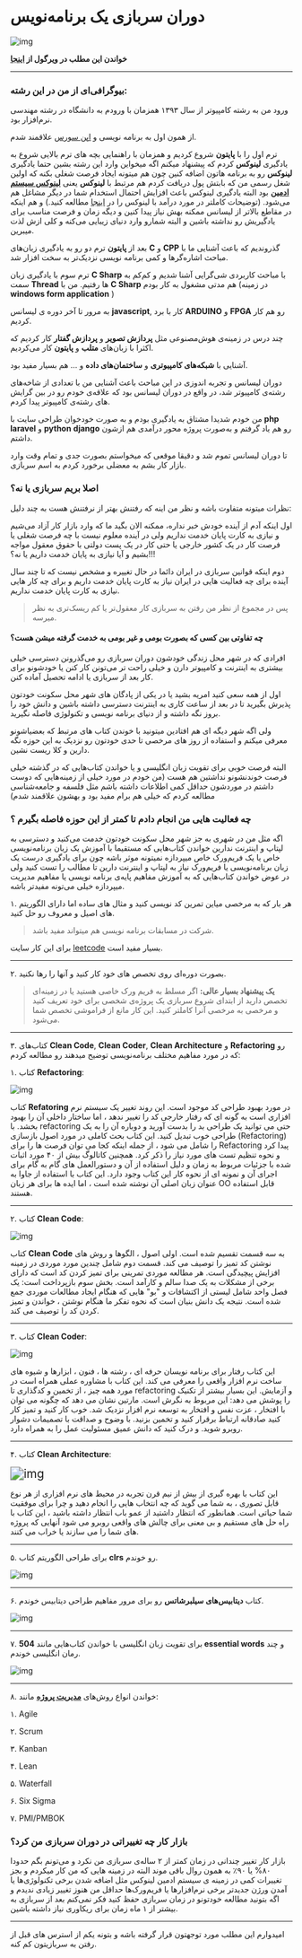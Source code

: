 # دوران سربازی یک برنامه‌نویس

![img](https://files.virgool.io/upload/users/34548/posts/vnrxgaadykuj/1znkjunacsox.jpeg)



**خواندن این مطلب در ویرگول از [اینجا](https://vrgl.ir/dRke0)**



------



### بیوگرافی‌ای از من در این رشته:

ورود من به رشته کامپیوتر از سال ۱۳۹۳ همزمان با ورودم به دانشگاه در رشته مهندسی نرم‌افزار بود.

از همون اول به برنامه نویسی و [اپن سورس](https://en.wikipedia.org/wiki/Open_source) علاقمند شدم.

ترم اول را با **پایتون** شروع کردیم و همزمان با راهنمایی‌ بچه های ترم بالایی شروع به یادگیری **لینوکس** کردم  که پیشنهاد میکنم اگه میخواین وارد این رشته بشین حتما یادگیری **لینوکس** رو به برنامه هاتون اضافه کنین چون هم میتونه ایجاد فرصت شغلی بکنه که اولین شغل رسمی من که بابتش پول دریافت کردم هم مرتبط با **لینوکس** یعنی **[لینوکس سیستم ادمین](https://www.fieldengineer.com/skills/linux-system-administrator)** بود البته یادگیری لينوکس باعث افزایش احتمال استخدام شما در دیگر مشاغل هم می‌شود. (توضیحات کاملتر در مورد درآمد با لینوکس را در [اینجا](http://linuxbook.ir/chapters/linux_as_a_job.html) مطالعه کنید.) و هم اینکه در مقاطع بالاتر از لیسانس ممکنه بهش نیاز پیدا  کنین و دیگه زمان و فرصت مناسب برای یادگیریش رو نداشته باشین و البته  شمارو وارد دنیای زیبایی می‌کنه و کلی ازش لذت میبرین.

بعد از **پایتون** ترم دو رو به یادگیری زبان‌های **C** و **CPP** گذروندیم که باعث آشنایی ما با مباحث اشاره‌گرها و کمی برنامه نویسی نزدیک‌تر به سخت افزار شد.

ترم سوم با یادگیری زبان **C Sharp** با مباحث کاربردی شی‌گرایی آشنا شدیم و کم‌کم به سمت **Thread** ها رفتیم. من با **C Sharp** هم مدتی مشغول به کار بودم (در زمینه **windows form application** )

به مرور  تا آخر دوره ی لیسانس  **javascript**, کار با برد **ARDUINO** و **FPGA** رو هم کار کردیم.

چند درس در زمینه‌ی هوش‌مصنوعی مثل **پردازش تصویر** و **پردازش گفتار** کار کردیم که اکثرا با زبان‌های **متلب** و **پایتون** کار می‌کردیم.

آشنایی با **شبکه‌های کامپیوتری** و **ساختمان‌های داده** و … هم بسیار مفید بود.

دوران لیسانس و تجربه اندوزی در  این مباحث باعث آشنایی من با تعدادی از  شاخه‌های رشته‌ی کامپیوتر شد، در واقع در دوران لیسانس بود که علاقه‌ی خودم رو در بین گرایش های رشته‌ی کامپیوتر پیدا کردم.

من خودم شدیدا مشتاق به یادگیری بودم و به صورت خودخوان طراحی سایت با **php laravel** و **python** **django** رو هم یاد گرفتم و به‌صورت پروژه محور درآمدی هم ازشون داشتم.

تا دوران لیسانس تموم شد و دقیقا موقعی که میخواستم بصورت جدی و تمام وقت وارد بازار کار بشم به معضلی برخورد کردم به اسم سربازی.



### اصلا بریم سربازی یا نه؟

نظرات میتونه متفاوت باشه و نظر  من اینه که رفتنش بهتر از نرفتنش هست به چند دلیل:

اول اینکه آدم از آینده خودش خبر نداره، ممکنه الان بگید ما که وارد بازار کار آزاد می‌شیم و نیازی به کارت پایان خدمت نداریم ولی در آینده معلوم نیست  با چه فرصت شغلی یا فرصت کار در یک کشور خارجی یا حتی کار در یک پست دولتی  با حقوق معقول مواجه بشیم و آیا نیازی به پایان خدمت داریم یا نه؟!!! 

دوم اینکه قوانین سربازی در ایران دائما در حال تغییره و مشخص نیست که تا چند  سال آینده برای چه فعالیت هایی در ایران نیاز به کارت پایان خدمت داریم و  برای چه کار هایی نیازی به کارت پایان خدمت نداریم.

> پس در مجموع از نظر من رفتن به سربازی کار معقول‌تر یا کم ریسک‌تری به نظر میرسه.

#### **چه تفاوتی بین کسی که بصورت بومی و غیر بومی به خدمت گرفته میشن هست؟**

افرادی که در شهر محل زندگی خودشون دوران سربازی رو می‌گذرونن دسترسی خیلی بیشتری به اینترنت و کامپیوتر‌ دارن و خیلی راحت تر می‌تونن کار کنن یا خودشونو  برای کار بعد از سربازی یا ادامه تحصیل  آماده کنن.

اول از همه سعی کنید امریه بشید یا در یکی از پادگان های شهر محل سکونت خودتون پذیرش بگیرید تا در بعد از ساعت کاری به اینترنت دسترسی داشته باشین و  دانش خود را بروز نگه داشته و از دنیای برنامه نویسی و  تکنولوژی فاصله  نگیرید.

ولی اگه شهر دیگه ای هم افتادین میتونید با خوندن کتاب های مرتبط که بعضیاشونو معرفی میکنم و  استفاده از روز های مرخصی تا حدی خودتون رو نزدیک به این حوزه نگه دارین و  کلا ریست نشین.

البته فرصت  خوبی برای تقویت زبان انگلیسی و یا خواندن کتاب‌هایی که در گذشته خیلی فرصت خوندنشونو نداشتین هم هست (من خودم در مورد خیلی از زمینه‌هایی که دوست  داشتم در موردشون حداقل کمی اطلاعات داشته باشم مثل فلسفه و جامعه‌شناسی  مطالعه کردم که خیلی هم برام مفید بود و بهشون علاقمند شدم)

### چه فعالیت هایی من انجام دادم تا کمتر از این حوزه فاصله بگیرم ؟

اگه مثل من در شهری به جز شهر محل سکونت خودتون خدمت می‌کنید و دسترسی به  لپتاپ و اینترنت ندارین خواندن کتا‌‌ب‌هایی که مستقیما با آموزش یک زبان  برنامه‌نویسی خاص یا یک فریم‌ورک خاص میپردازه نمیتونه موثر باشه چون برای  یادگیری درست یک زبان برنامه‌نویسی یا فریم‌ورک نیاز به لپتاپ و اینترنت  دارین تا مطالب را تست کنید ولی در عوض خواندن کتاب‌هایی که به آموزش  مفاهیم پایه‌ی برنامه نویسی یا مفاهیم مدیریت میپردازه خیلی می‌تونه مفیدتر باشه.

۱. هر بار که به مرخصی میاین تمرین کد نویسی کنید و مثال های ساده اما دارای الگوریتم های اصیل و معروف رو حل کنید.

> شرکت در مسابقات برنامه نویسی هم میتواند مفید باشد.

برای این کار سایت [leetcode](https://leetcode.com) بسیار مفید است.



------



۲. بصورت دوره‌ای روی تخصص های خود کار کنید و آنها را رها نکنید.

> **یک پیشنهاد بسیار عالی:**
> اگر مسلط به فریم ورک خاصی هستید یا در زمینه‌ای تخصص دارید از ابتدای شروع  سربازی یک پروژه‌ی شخصی برای خود تعریف کنید و مرخصی به مرخصی آنرا کاملتر  کنید.
> این کار مانع از فراموشی تخصص شما می‌شود.



------



۳. کتاب‌های **Clean Code**, **Clean Coder**, **Clean Architecture** و **Refactoring** رو که در مورد مفاهیم مختلف برنامه‌نویسی توضیح میدهند رو مطالعه کردم:

۱. کتاب **Refactoring**:

![img](https://files.virgool.io/upload/users/34548/posts/vnrxgaadykuj/rogciorhvplg.jpeg)

کتاب **Refatoring** در مورد بهبود  طراحی کد موجود است. این روند تغییر یک سیستم نرم افزاری است به گونه ای که رفتار خارجی کد را تغییر ندهد ، اما ساختار داخلی آن را بهبود بخشد. با  refactoring حتی می توانید یک طراحی بد را بدست آورید و دوباره آن را به یک طراحی خوب تبدیل کنید. این کتاب بحث کاملی در مورد اصول بازسازی  (Refactoring) را شامل می شود ، از جمله اینکه کجا می توان فرصت ها را برای Refactoring پیدا کرد و نحوه تنظیم تست های مورد نیاز را ذکر کرد. همچنین  کاتالوگ بیش از ۴۰ مورد اثبات شده با جزئیات مربوط به زمان و دلیل استفاده  از آن و دستورالعمل های گام به گام برای اجرای آن و نمونه ای از نحوه کار  این کتاب وجود دارد. این کتاب با استفاده از جاوا به عنوان زبان اصلی آن  نوشته شده است ، اما ایده ها برای هر زبان OO قابل استفاده هستند.



------



۲. کتاب **Clean Code**:

![img](https://files.virgool.io/upload/users/34548/posts/vnrxgaadykuj/jhb7pvwfvnc8.jpeg)

کتاب **Clean Code** به سه قسمت تقسیم شده است. اولی اصول ، الگوها و روش های نوشتن کد تمیز را توصیف می کند.  قسمت دوم شامل چندین مورد موردی در زمینه افزایش پیچیدگی است. هر مطالعه  موردی تمرینی برای تمیز کردن کد  است که دارای برخی از مشکلات به یک صدا  سالم و کارآمد است. بخش سوم بازپرداخت است: یک فصل واحد شامل لیستی از  اکتشافات و "بو" هایی که هنگام ایجاد مطالعات موردی جمع شده است. نتیجه یک  دانش بنیان است که نحوه تفکر ما هنگام نوشتن ، خواندن و تمیز کردن کد را  توصیف می کند.



------



۳. کتاب **Clean Coder**:

![img](https://files.virgool.io/upload/users/34548/posts/vnrxgaadykuj/tiu95n8rjpcv.jpeg)

این کتاب رفتار برای برنامه نویسان حرفه ای ، رشته ها ، فنون ، ابزارها و  شیوه های ساخت نرم افزار واقعی را معرفی می کند. این کتاب با مشاوره عملی  همراه است  در مورد همه چیز ، از تخمین و کدگذاری تا refactoring و آزمایش. این بسیار بیشتر از تکنیک را پوشش می دهد: این مربوط به نگرش است. مارتین  نشان می دهد که چگونه می توان با افتخار ، عزت نفس و افتخار به توسعه نرم  افزار نزدیک شد. خوب کار کنید و تمیز کار کنید صادقانه ارتباط برقرار کنید و تخمین بزنید. با وضوح و صداقت با تصمیمات دشوار روبرو شوید. و درک کنید که دانش عمیق مسئولیت عمل را به همراه دارد.



------



۴. کتاب **Clean Architecture**:

<img src="https://files.virgool.io/upload/users/34548/posts/vnrxgaadykuj/alcj0cnnlhv3.jpeg" alt="img" style="zoom:150%;" />

این کتاب با بهره گیری از بیش از نیم قرن تجربه در محیط های نرم افزاری از  هر نوع قابل تصوری ، به شما می گوید که چه انتخاب هایی را انجام دهید و چرا برای موفقیت شما حیاتی است. همانطور که انتظار داشتید از عمو باب انتظار  داشته باشید ، این کتاب با راه حل های مستقیم و بی معنی برای چالش های  واقعی روبرو می شود  آنهایی که پروژه های شما را می سازند یا خراب می کنند.



------



۵. برای طراحی الگوریتم کتاب **clrs** رو خوندم.

![img](https://files.virgool.io/upload/users/34548/posts/vnrxgaadykuj/1lk4t6b4fdd6.jpeg)



------



۶. کتاب **دیتابیس‌های سیلبرشاتس** رو برای مرور مفاهیم طراحی دیتابیس خوندم.

![img](https://files.virgool.io/upload/users/34548/posts/vnrxgaadykuj/pvnnqqm766xp.jpeg)



------



۷. برای تقویت زبان انگلیسی با خواندن کتاب‌هایی مانند  **504 essential words**  و چند رمان انگلیسی خوندم.

![img](https://files.virgool.io/upload/users/34548/posts/vnrxgaadykuj/xhdx3gvwvgap.jpeg)



------



۸. خواندن انواع روش‌های **[مدیریت پروژه](https://en.wikipedia.org/wiki/Project_management)** مانند:

۱. Agile

۲. Scrum

۳. Kanban

۴. Lean

۵. Waterfall

۶. Six Sigma

۷. PMI/PMBOK



### بازار کار چه تغییراتی در دوران سربازی من کرد؟

بازار کار تغییر چندانی در زمان کمتر از ۲ ساله‌ی سربازی من نکرد و می‌تونم بگم  حدودا ۸۰% یا ۹۰٪ به همون روال باقی موند البته در زمینه هایی که من کار  میکردم و بجز تغییرات کمی در زمینه ی سیستم ادمین لینوکس مثل اضافه شدن  برخی تکنولوژی‌ها یا آمدن ورژن جدیدتر برخی نرم‌افزارها یا فریم‌ورک‌ها  حداقل من هنوز تغییر زیادی ندیدم و اگه بتونید مطالعه خودتونو در زمان  سربازی حفظ کنید فکر نمی‌کنم بعد از سربازی به بیشتر از ۱ ماه زمان برای  ریکاوری نیاز داشته باشین.



------



امیدوارم این مطلب مورد توجهتون قرار گرفته باشه و بتونه یکم از استرس های قبل از رفتن به سربازیتون کم کنه. 

